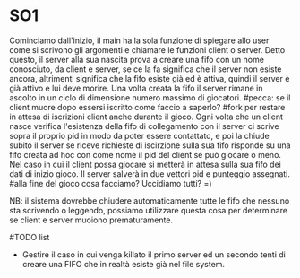 # SO1

Cominciamo dall'inizio, 
il main ha la sola funzione di spiegare allo user come si scrivono gli argomenti e chiamare le funzioni client o server.
Detto questo,
il server alla sua nascita prova a creare una fifo con un nome conosciuto, da client e server,
se ce la fa significa che il server non esiste ancora, altrimenti significa che la fifo esiste già ed è attiva,
quindi il server è già attivo e lui deve morire.
Una volta creata la fifo il server rimane in ascolto in un ciclo di dimensione numero massimo di giocatori. 
#pecca: se il client muore dopo essersi iscritto come faccio a saperlo?
#fork per restare in attesa di iscrizioni client anche durante il gioco.
Ogni volta che un client nasce verifica l'esistenza della fifo di collegamento con il server
ci scrive sopra il proprio pid in modo da poter essere contattato, e poi la chiude subito
il server se riceve richieste di iscirzione sulla sua fifo
risponde su una fifo creata ad hoc con come nome il pid del client se può giocare
o meno.
Nel caso in cui il client possa giocare si metterà in attesa sulla sua fifo dei dati di inizio gioco. 
Il server salverà in due vettori pid e punteggio assegnati. 
#alla fine del gioco cosa facciamo? Uccidiamo tutti? =)

NB: il sistema dovrebbe chiudere automaticamente tutte le fifo che nessuno sta scrivendo o leggendo,
possiamo utilizzare questa cosa per determinare se client e server muoiono prematuramente.

#TODO list
- Gestire il caso in cui venga killato il primo server ed un secondo tenti di creare una FIFO che in realtà esiste già nel file system. 
